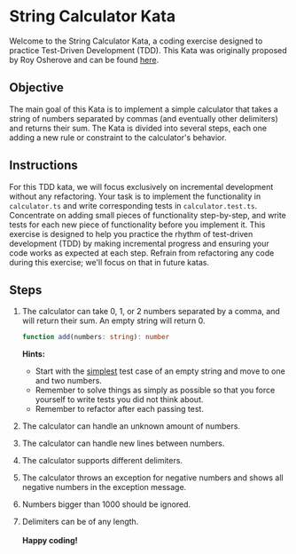 # String Calculator Kata
Welcome to the String Calculator Kata, a coding exercise designed to practice Test-Driven Development (TDD). This Kata was originally proposed by Roy Osherove and can be found [here](https://osherove.com/tdd-kata-1).

## Objective
The main goal of this Kata is to implement a simple calculator that takes a string of numbers separated by commas (and eventually other delimiters) and returns their sum. The Kata is divided into several steps, each one adding a new rule or constraint to the calculator's behavior.

## Instructions
For this TDD kata, we will focus exclusively on incremental development without any refactoring. Your task is to implement the functionality in `calculator.ts` and write corresponding tests in `calculator.test.ts`. Concentrate on adding small pieces of functionality step-by-step, and write tests for each new piece of functionality before you implement it. This exercise is designed to help you practice the rhythm of test-driven development (TDD) by making incremental progress and ensuring your code works as expected at each step. Refrain from refactoring any code during this exercise; we'll focus on that in future katas.

## Steps
1. The calculator can take 0, 1, or 2 numbers separated by a comma, and will return their sum. An empty string will return 0.
    ``` ts
    function add(numbers: string): number
    ```
    **Hints:**

    * Start with the <u>simplest</u> test case of an empty string and move to one and two numbers.
    * Remember to solve things as simply as possible so that you force yourself to write tests you did not think about.
    * Remember to refactor after each passing test.

2. The calculator can handle an unknown amount of numbers.
3. The calculator can handle new lines between numbers.
4. The calculator supports different delimiters.
5. The calculator throws an exception for negative numbers and shows all negative numbers in the exception message.
6. Numbers bigger than 1000 should be ignored.
7. Delimiters can be of any length.
<br><br>
**Happy coding!**
